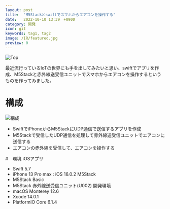 ```yaml
---
layout: post
title:  "M5Stackとswiftでスマホからエアコンを操作する"
date:   2022-10-10 13:39　+0900
category: 開発
icon: git
keywords: tag1, tag2
image: /IR/featured.jpg
preview: 0
---
```


![Top]({{site.baseurl}}/post-img/開発/IR/featured.jpg)

最近流行っているIoTの世界にも手を出してみたいと思い、swiftでアプリを作成、M5Stackと赤外線送受信ユニットでスマホからエアコンを操作するというものを作ってみました。

# 構成
![構成]({{site.baseurl}}/post-img/開発/IR/構成.png)

- SwiftでiPhoneからM5StackにUDP通信で送信するアプリを作成
- M5Stackで受信したUDP通信を処理して赤外線送受信ユニットでエアコンに送信する
- エアコンの赤外線を受信して、エアコンを操作する

#　環境
iOSアプリ
- Swift 5.7
- iPhone 13 Pro max : iOS 16.0.2
M5Stack
- M5Stack Basic
- M5Stack 赤外線送受信ユニット(U002)
開発環境
- macOS Monterey 12.6
- Xcode 14.0.1
- PlatformIO Core 6.1.4 